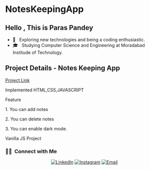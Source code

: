 # NotesKeepingApp
## Hello , This is Paras Pandey
- 🤔 &nbsp; Exploring new technologies and being a coding enthusiastic.
- 🎓 &nbsp; Studying Computer Science and Engineering at Moradabad Institude of Technology.

<h2> Project Details - Notes Keeping App </h2>

<a href = "https://paraspandey.github.io/"> Project Link </a>

<p> Implemented HTML,CSS,JAVASCRIPT </p>
<p> Feature </p>
<p>1. You can add notes </p>
<p>2. You can delete notes </p>
<p>3. You can enable dark mode. </p>
<p> Vanilla JS Project </p>



<h3> 🤝🏻 &nbsp;Connect with Me </h3>

<p align="center">
<a href="https://www.linkedin.com/in/paras-pandey-b938b3183/"><img alt="LinkedIn" src="https://img.shields.io/badge/LinkedIn-Paras%20Pandey-blue?style=flat-square&logo=linkedin"></a>
<a href="https://www.instagram.com/ig_paras_31/"><img alt="Instagram" src="https://img.shields.io/badge/Instagram-_P_a_r_a_s-blue?style=flat-square&logo=instagram"></a>
<a href="mailto:pparas923@gmail.com"><img alt="Email" src="https://img.shields.io/badge/Email-pparas923@gmail.com-blue?style=flat-square&logo=gmail"></a>
</p>

